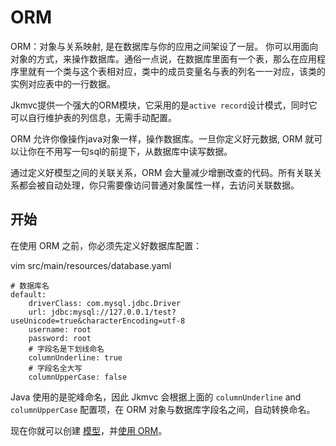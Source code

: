 # ORM

ORM：对象与关系映射, 是在数据库与你的应用之间架设了一层。 你可以用面向对象的方式，来操作数据库。通俗一点说，在数据库里面有一个表，那么在应用程序里就有一个类与这个表相对应，类中的成员变量名与表的列名一一对应，该类的实例对应表中的一行数据。

Jkmvc提供一个强大的ORM模块，它采用的是`active record`设计模式，同时它可以自行维护表的列信息，无需手动配置。

ORM 允许你像操作java对象一样，操作数据库。一旦你定义好元数据, ORM 就可以让你在不用写一句sql的前提下，从数据库中读写数据。 

通过定义好模型之间的关联关系，ORM 会大量减少增删改查的代码。所有关联关系都会被自动处理，你只需要像访问普通对象属性一样，去访问关联数据。

## 开始

在使用 ORM 之前，你必须先定义好数据库配置：

vim src/main/resources/database.yaml

```
# 数据库名
default:
    driverClass: com.mysql.jdbc.Driver
    url: jdbc:mysql://127.0.0.1/test?useUnicode=true&characterEncoding=utf-8
    username: root
    password: root
    # 字段名是下划线命名
    columnUnderline: true
    # 字段名全大写
    columnUpperCase: false
```

Java 使用的是驼峰命名，因此 Jkmvc 会根据上面的 `columnUnderline` and `columnUpperCase` 配置项，在 ORM 对象与数据库字段名之间，自动转换命名。
 
现在你就可以创建 [模型](model.cn.md)，并[使用 ORM](using.cn.md)。
